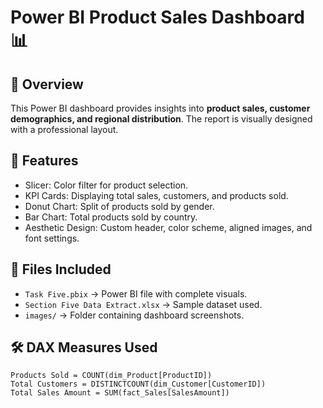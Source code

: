 # Power BI Product Sales Dashboard 📊

## 🔹 Overview
This Power BI dashboard provides insights into **product sales, customer demographics, and regional distribution**. The report is visually designed with a professional layout.

## 📌 Features
- Slicer: Color filter for product selection.
- KPI Cards: Displaying total sales, customers, and products sold.
- Donut Chart: Split of products sold by gender.
- Bar Chart: Total products sold by country.
- Aesthetic Design: Custom header, color scheme, aligned images, and font settings.

## 📂 Files Included
- `Task Five.pbix` → Power BI file with complete visuals.
- `Section Five Data Extract.xlsx` → Sample dataset used.
- `images/` → Folder containing dashboard screenshots.


## 🛠️ DAX Measures Used
```DAX
Products Sold = COUNT(dim_Product[ProductID])
Total Customers = DISTINCTCOUNT(dim_Customer[CustomerID])
Total Sales Amount = SUM(fact_Sales[SalesAmount])

